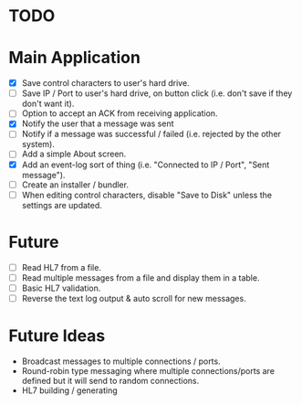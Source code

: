TODO
====

# Main Application
- [x] Save control characters to user's hard drive.
- [ ] Save IP / Port to user's hard drive, on button click (i.e. don't save if they don't want it).
- [ ] Option to accept an ACK from receiving application.
- [x] Notify the user that a message was sent
- [ ] Notify if a message was successful / failed (i.e. rejected by the other system).
- [ ] Add a simple About screen.
- [x] Add an event-log sort of thing (i.e. "Connected to IP / Port", "Sent message").
- [ ] Create an installer / bundler.
- [ ] When editing control characters, disable "Save to Disk" unless the settings are updated.

# Future
- [ ] Read HL7 from a file.
- [ ] Read multiple messages from a file and display them in a table.
- [ ] Basic HL7 validation.
- [ ] Reverse the text log output & auto scroll for new messages.

# Future Ideas
- Broadcast messages to multiple connections / ports.
- Round-robin type messaging where multiple connections/ports are defined but it will send to random connections.
- HL7 building / generating
